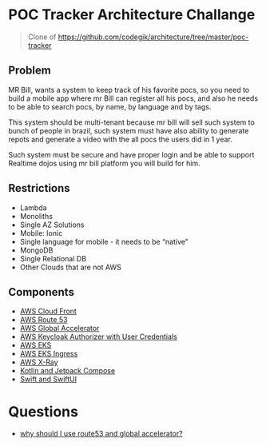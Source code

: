 # POC Tracker Architecture Challange 

> Clone of https://github.com/codegik/architecture/tree/master/poc-tracker

## Problem

MR Bill, wants a system to keep track of his favorite pocs, so you need to build a mobile app where mr Bill can register all his pocs, and also he needs to be able to search pocs, by name, by language and by tags. 

This system should be multi-tenant because mr bill will sell such system to bunch of people in brazil, such system must have also ability to generate repots and generate a video with the all pocs the users did in 1 year. 

Such system must be secure and have proper login and be able to support Realtime dojos using mr bill platform you will build for him.

## Restrictions
- Lambda
- Monoliths
- Single AZ Solutions
- Mobile: Ionic
- Single language for mobile - it needs to be “native”
- MongoDB
- Single Relational DB
- Other Clouds that are not AWS

## Components

- [AWS Cloud Front](CloudFront.md)
- [AWS Route 53](Route53.md)
- [AWS Global Accelerator](GlobalAccelerator.md)
- [AWS Keycloak Authorizer with User Credentials](KeycloakAuthorizer.md)
- [AWS EKS](EKS.md)
- [AWS EKS Ingress](EKS-Ingress.md)
- [AWS X-Ray](X-Ray.md)
- [Kotlin and Jetpack Compose](Kotlin-Jetpack.md)
- [Swift and SwiftUI](Swift-SwiftUI.md)

# Questions

- [why should I use route53 and global accelerator?](Route53AndGlobalAccelerator.md)
